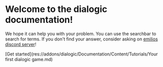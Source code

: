 # Welcome to the dialogic documentation!

We hope it can help you with your problem. You can use the searchbar to search for terms.
If you don't find your answer, consider asking on [emilios discord server](https://discord.gg/v4zhZNh)!

[Get started](res://addons/dialogic/Documentation/Content/Tutorials/Your first dialogic game.md)

